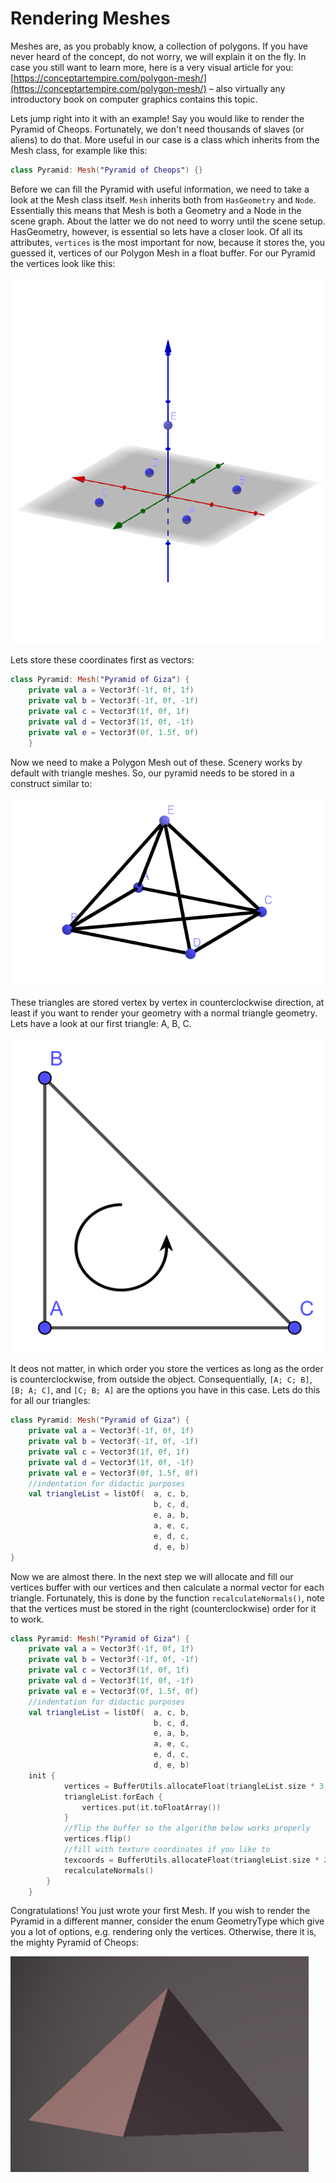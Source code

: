 # Rendering Meshes

Meshes are, as you probably know, a collection of polygons. If you have never heard of the concept, do not worry, we will explain it on the fly. In case you still want to learn more, here is a very visual article for you: [https://conceptartempire.com/polygon-mesh/](https://conceptartempire.com/polygon-mesh/) – also virtually any introductory book on computer graphics contains this topic.

Lets jump right into it with an example! Say you would like to render the Pyramid of Cheops. Fortunately, we don't need thousands of slaves \(or aliens\) to do that. More useful in our case is a class which inherits from the Mesh class, for example like this:

```kotlin
class Pyramid: Mesh("Pyramid of Cheops") {}
```

Before we can fill the Pyramid with useful information, we need to take a look at the Mesh class itself. `Mesh` inherits both from `HasGeometry` and `Node`. Essentially this means that Mesh is both a Geometry and a Node in the scene graph. About the latter we do not need to worry until the scene setup. HasGeometry, however, is essential so lets have a closer look. Of all its attributes, `vertices` is the most important for now, because it stores the, you guessed it, vertices of our Polygon Mesh in a float buffer. For our Pyramid the vertices look like this:

![](../.gitbook/assets/geogebra-export.png)

Lets store these coordinates first as vectors:

```kotlin
class Pyramid: Mesh("Pyramid of Giza") {
    private val a = Vector3f(-1f, 0f, 1f)
    private val b = Vector3f(-1f, 0f, -1f)
    private val c = Vector3f(1f, 0f, 1f)
    private val d = Vector3f(1f, 0f, -1f)
    private val e = Vector3f(0f, 1.5f, 0f)
    }
```

Now we need to make a Polygon Mesh out of these. Scenery works by default with triangle meshes. So, our pyramid needs to be stored in a construct similar to:

![](../.gitbook/assets/geogebra-export-1-%20%282%29%20%281%29.png)

These triangles are stored vertex by vertex in counterclockwise direction, at least if you want to render your geometry with a normal triangle geometry. Lets have a look at our first triangle: A, B, C.

![](../.gitbook/assets/geogebra-export-3-.png)

It deos not matter, in which order you store the vertices as long as the order is counterclockwise, from outside the object. Consequentially, `[A; C; B]`, `[B; A; C]`, and `[C; B; A]` are the options you have in this case. Lets do this for all our triangles:

```kotlin
class Pyramid: Mesh("Pyramid of Giza") {
    private val a = Vector3f(-1f, 0f, 1f)
    private val b = Vector3f(-1f, 0f, -1f)
    private val c = Vector3f(1f, 0f, 1f)
    private val d = Vector3f(1f, 0f, -1f)
    private val e = Vector3f(0f, 1.5f, 0f)
    //indentation for didactic purposes
    val triangleList = listOf(  a, c, b, 
                                b, c, d, 
                                e, a, b, 
                                a, e, c,
                                e, d, c, 
                                d, e, b)
}
```

Now we are almost there. In the next step we will allocate and fill our vertices buffer with our vertices and then calculate a normal vector for each triangle. Fortunately, this is done by the function `recalculateNormals()`, note that the vertices must be stored in the right \(counterclockwise\) order for it to work. 

```kotlin
class Pyramid: Mesh("Pyramid of Giza") {
    private val a = Vector3f(-1f, 0f, 1f)
    private val b = Vector3f(-1f, 0f, -1f)
    private val c = Vector3f(1f, 0f, 1f)
    private val d = Vector3f(1f, 0f, -1f)
    private val e = Vector3f(0f, 1.5f, 0f)
    //indentation for didactic purposes
    val triangleList = listOf(  a, c, b, 
                                b, c, d, 
                                e, a, b, 
                                a, e, c,
                                e, d, c, 
                                d, e, b)
    init {
            vertices = BufferUtils.allocateFloat(triangleList.size * 3)
            triangleList.forEach {
                vertices.put(it.toFloatArray())
            }
            //flip the buffer so the algorithm below works properly
            vertices.flip()
            //fill with texture coordinates if you like to
            texcoords = BufferUtils.allocateFloat(triangleList.size * 2)
            recalculateNormals()
        }
    }
```

Congratulations! You just wrote your first Mesh. If you wish to render the Pyramid in a different manner, consider the enum GeometryType which give you a lot of options, e.g. rendering only the vertices. Otherwise, there it is, the mighty Pyramid of Cheops:

![](../.gitbook/assets/pyramid.png)

